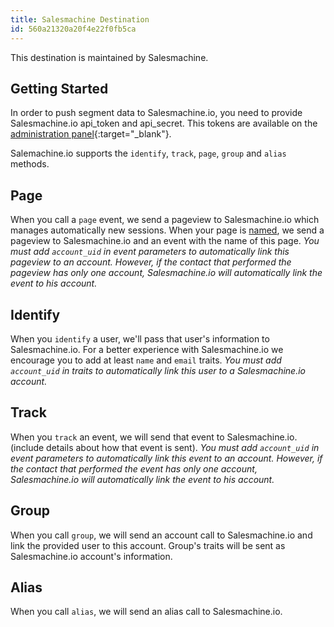 ```yaml
---
title: Salesmachine Destination
id: 560a21320a20f4e22f0fb5ca
---
```

This destination is maintained by Salesmachine.

## Getting Started

In order to push segment data to Salesmachine.io, you need to provide Salesmachine.io api_token and api_secret. This tokens are available on the [administration panel](https://my.salesmachine.io/app/api/edit){:target="_blank"}.

Salemachine.io supports the `identify`, `track`, `page`, `group` and `alias` methods.

## Page

When you call a `page` event, we send a pageview to Salesmachine.io which manages automatically new sessions.
When your page is [named](/docs/connections/spec/page/#name), we send a pageview to Salesmachine.io and an event with the name of this page.
_You must add `account_uid` in event parameters to automatically link this pageview to an account. However, if the contact that performed the pageview has only one account, Salesmachine.io will automatically link the event to his account._

## Identify

When you `identify` a user, we'll pass that user's information to Salesmachine.io. For a better experience with Salesmachine.io we encourage you to add at least `name` and `email` traits.
_You must add `account_uid` in traits to automatically link this user to a Salesmachine.io account._

## Track

When you `track` an event, we will send that event to Salesmachine.io. (include details about how that event is sent).
_You must add `account_uid` in event parameters to automatically link this event to an account. However, if the contact that performed the event has only one account, Salesmachine.io will automatically link the event to his account._

## Group

When you call `group`, we will send an account call to Salesmachine.io and link the provided user to this account. Group's traits will be sent as Salesmachine.io account's information.

## Alias

When you call `alias`, we will send an alias call to Salesmachine.io.

